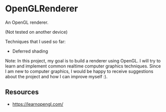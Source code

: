 # OpenGLRenderer
An OpenGL renderer.

(Not tested on another device)

Techniques that I used so far:
- Deferred shading

Note:
In this project, my goal is to build a renderer using OpenGL. I will try to learn and implement common realtime computer graphics techniques.
Since I am new to computer graphics, I would be happy to receive suggestions about the project and how I can improve myself :).

## Resources
- https://learnopengl.com/